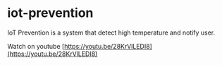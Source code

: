 # iot-prevention
IoT Prevention is a system that detect high temperature and notify user.

Watch on youtube [https://youtu.be/28KrVlLEDI8](https://youtu.be/28KrVlLEDI8)
